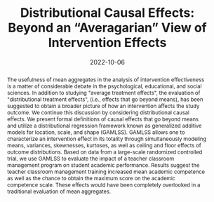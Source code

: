 ---
title: "Distributional Causal Effects: Beyond an “Averagarian” View of Intervention Effects"
authors:
- W Wiedermann
- B Zhang
- WM Reinke
- KC Herman
- A von Eye
date: "2022-10-06"
doi: "http://dx.doi.org/10.1037/met0000533"

publication_types: ["2"]

publication: "*Psychological Methods*"
abstract: The usefulness of mean aggregates in the analysis of intervention effectiveness is a matter of considerable debate in the psychological, educational, and social sciences. In addition to studying "average treatment effects", the evaluation of "distributional treatment effects", (i.e., effects that go beyond means), has been suggested to obtain a broader picture of how an intervention affects the study outcome. We continue this discussion by considering distributional causal effects. We present formal definitions of causal effects that go beyond means and utilize a distributional regression framework known as generalized additive models for location, scale, and shape (GAMLSS). GAMLSS allows one to characterize an intervention effect in its totality through simultaneously modeling means, variances, skewnesses, kurtoses, as well as ceiling and floor effects of outcome distributions. Based on data from a large-scale randomized controlled trial, we use GAMLSS to evaluate the impact of a teacher classroom management program on student academic performance. Results suggest the teacher classroom management training increased mean academic competence as well as the chance to obtain the maximum score on the academic competence scale. These effects would have been completely overlooked in a traditional evaluation of mean aggregates.

featured: true

# url_pdf:
---